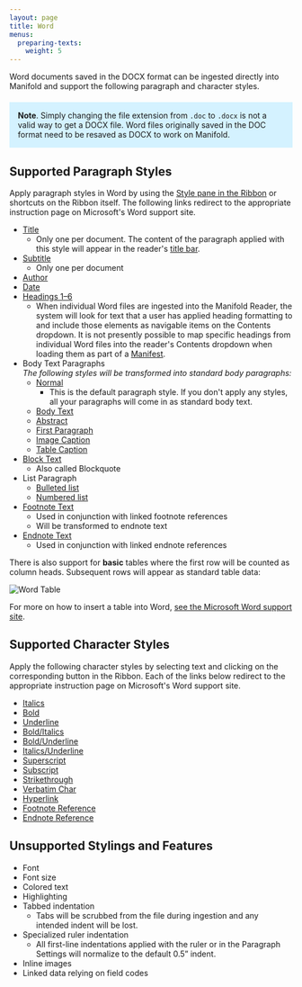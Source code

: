 ```yaml
---
layout: page
title: Word
menus:
  preparing-texts:
    weight: 5
---
```


Word documents saved in the DOCX format can be ingested directly into Manifold and support the following paragraph and character styles.

<div style="background: #d4f2ff; margin: 20px 0; padding: 15px;">
<strong>Note</strong>. Simply changing the file extension from <code>.doc</code> to <code>.docx</code> is not a valid way to get a DOCX file. Word files originally saved in the DOC format need to be resaved as DOCX to work on Manifold.
</div>

<a name="docx-para"></a>
## Supported Paragraph Styles

Apply paragraph styles in Word by using the [Style pane in the Ribbon](https://support.office.com/en-us/article/Apply-a-style-to-text-in-Word-F8B96097-4D25-4FAC-8200-6139C8093109) or shortcuts on the Ribbon itself. The following links redirect to the appropriate instruction page on Microsoft's Word support site.

- [Title](https://support.office.com/en-us/article/apply-styles-f8b96097-4d25-4fac-8200-6139c8093109?wt.mc_id=fsn_word_format_text)
    - Only one per document. The content of the paragraph applied with this style will appear in the reader's [title bar](/docs/reading/interface.html#title-bar).
- [Subtitle](https://support.office.com/en-us/article/apply-styles-f8b96097-4d25-4fac-8200-6139c8093109?wt.mc_id=fsn_word_format_text)
    - Only one per document
- [Author](https://support.office.com/en-us/article/apply-styles-f8b96097-4d25-4fac-8200-6139c8093109?wt.mc_id=fsn_word_format_text)
- [Date](https://support.office.com/en-us/article/apply-styles-f8b96097-4d25-4fac-8200-6139c8093109?wt.mc_id=fsn_word_format_text)
- [Headings 1–6](https://support.office.com/en-us/article/apply-styles-f8b96097-4d25-4fac-8200-6139c8093109?wt.mc_id=fsn_word_format_text)
    - When individual Word files are ingested into the Manifold Reader, the system will look for text that a user has applied heading formatting to and include those elements as navigable items on the Contents dropdown. It is not presently possible to map specific headings from individual Word files into the reader's Contents dropdown when loading them as part of a [Manifest](/docs/projects/preparing/index.html#manifest).
- Body Text Paragraphs  
  *The following styles will be transformed into standard body paragraphs:*
    - [Normal](https://support.office.com/en-us/article/apply-styles-f8b96097-4d25-4fac-8200-6139c8093109?wt.mc_id=fsn_word_format_text)
        - This is the default paragraph style. If you don't apply any styles, all your paragraphs will come in as standard body text.
    - [Body Text](https://support.office.com/en-us/article/apply-styles-f8b96097-4d25-4fac-8200-6139c8093109?wt.mc_id=fsn_word_format_text)
    - [Abstract](https://support.office.com/en-us/article/apply-styles-f8b96097-4d25-4fac-8200-6139c8093109?wt.mc_id=fsn_word_format_text)
    - [First Paragraph](https://support.office.com/en-us/article/apply-styles-f8b96097-4d25-4fac-8200-6139c8093109?wt.mc_id=fsn_word_format_text)
    - [Image Caption](https://support.office.com/en-us/article/apply-styles-f8b96097-4d25-4fac-8200-6139c8093109?wt.mc_id=fsn_word_format_text)
    - [Table Caption](https://support.office.com/en-us/article/apply-styles-f8b96097-4d25-4fac-8200-6139c8093109?wt.mc_id=fsn_word_format_text)
- [Block Text](https://support.office.com/en-us/article/apply-styles-f8b96097-4d25-4fac-8200-6139c8093109?wt.mc_id=fsn_word_format_text0)
    - Also called Blockquote
- List Paragraph
    - [Bulleted list](https://support.office.com/en-us/article/Create-a-bulleted-or-numbered-list-9FF81241-58A8-4D88-8D8C-ACAB3006A23E)
    - [Numbered list](https://support.office.com/en-us/article/Create-a-bulleted-or-numbered-list-9FF81241-58A8-4D88-8D8C-ACAB3006A23E)
- [Footnote Text](https://support.office.com/en-us/article/Insert-footnotes-and-endnotes-61f3fb1a-4717-414c-9a8f-015a5f3ff4cb)
    - Used in conjunction with linked footnote references
    - Will be transformed to endnote text
- [Endnote Text](https://support.office.com/en-us/article/Insert-footnotes-and-endnotes-61f3fb1a-4717-414c-9a8f-015a5f3ff4cb)
    - Used in conjunction with linked endnote references

There is also support for **basic** tables where the first row will be counted as column heads. Subsequent rows will appear as standard table data:

![Word Table](/docs/assets/projects/word-table.png)

For more on how to insert a table into Word, [see the Microsoft Word support site](https://support.office.com/en-us/article/Insert-a-table-A138F745-73EF-4879-B99A-2F3D38BE612A).

<a name="docx-char"></a>
## Supported Character Styles

Apply the following character styles by selecting text and clicking on the corresponding button in the Ribbon. Each of the links below redirect to the appropriate instruction page on Microsoft's Word support site.

- [Italics](https://support.office.com/en-us/article/add-and-format-text-2e76a31b-a6d6-4b4e-95c2-fb780e3ac8d3?wt.mc_id=fsn_word_format_text)
- [Bold](https://support.office.com/en-us/article/add-and-format-text-2e76a31b-a6d6-4b4e-95c2-fb780e3ac8d3?wt.mc_id=fsn_word_format_text)
- [Underline](https://support.office.com/en-us/article/add-and-format-text-2e76a31b-a6d6-4b4e-95c2-fb780e3ac8d3?wt.mc_id=fsn_word_format_text)
- [Bold/Italics](https://support.office.com/en-us/article/add-and-format-text-2e76a31b-a6d6-4b4e-95c2-fb780e3ac8d3?wt.mc_id=fsn_word_format_text)
- [Bold/Underline](https://support.office.com/en-us/article/add-and-format-text-2e76a31b-a6d6-4b4e-95c2-fb780e3ac8d3?wt.mc_id=fsn_word_format_text)
- [Italics/Underline](https://support.office.com/en-us/article/add-and-format-text-2e76a31b-a6d6-4b4e-95c2-fb780e3ac8d3?wt.mc_id=fsn_word_format_text)
- [Superscript](https://support.office.com/en-us/article/add-and-format-text-2e76a31b-a6d6-4b4e-95c2-fb780e3ac8d3?wt.mc_id=fsn_word_format_text)
- [Subscript](https://support.office.com/en-us/article/add-and-format-text-2e76a31b-a6d6-4b4e-95c2-fb780e3ac8d3?wt.mc_id=fsn_word_format_text)
- [Strikethrough](https://support.office.com/en-us/article/add-and-format-text-2e76a31b-a6d6-4b4e-95c2-fb780e3ac8d3?wt.mc_id=fsn_word_format_text)
- [Verbatim Char](https://support.office.com/en-us/article/apply-styles-f8b96097-4d25-4fac-8200-6139c8093109?wt.mc_id=fsn_word_format_text)
- [Hyperlink](https://support.office.com/en-us/article/insert-hyperlinks-2eb1d51f-a897-4d73-ba76-c550f005e5ef?wt.mc_id=fsn_word_write_and_edit)
- [Footnote Reference](https://support.office.com/en-us/article/Insert-footnotes-and-endnotes-61f3fb1a-4717-414c-9a8f-015a5f3ff4cb)
- [Endnote Reference](https://support.office.com/en-us/article/Insert-footnotes-and-endnotes-61f3fb1a-4717-414c-9a8f-015a5f3ff4cb)

<a name="docx-un"></a>
## Unsupported Stylings and Features

- Font
- Font size
- Colored text
- Highlighting
- Tabbed indentation
    - Tabs will be scrubbed from the file during ingestion and any intended indent will be lost.
- Specialized ruler indentation
    - All first-line indentations applied with the ruler or in the Paragraph Settings will normalize to the default 0.5” indent.
- Inline images
- Linked data relying on field codes
